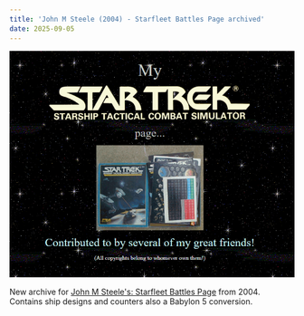 ```yaml
---
title: 'John M Steele (2004) - Starfleet Battles Page archived'
date: 2025-09-05
---
```

![John M Steele ](/images/johnmsteele.png)

New archive for [John M Steele's: Starfleet Battles Page](https://fasast.netlify.app/johnmsteele/SFBattles/sfbttls.html) from 2004. Contains ship designs and counters also a Babylon 5 conversion.
